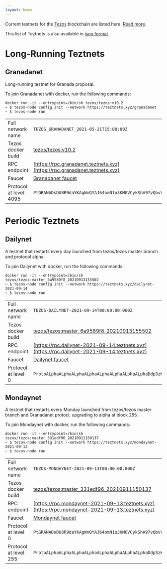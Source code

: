 ```yaml
---
layout: home
---
```


Current testnets for the [Tezos](https://tezos.com) blockchain are listed here. [Read more](about/).

This list of Teztnets is also available in [json format](https://teztnets.xyz/teztnets.json).

# Long-Running Teztnets


## Granadanet
Long-running testnet for Granada proposal.

To join Granadanet with docker, run the following commands:

```
docker run -it --entrypoint=/bin/sh tezos/tezos:v10.2
~ $ tezos-node config init --network https://teztnets.xyz/granadanet
~ $ tezos-node run
```

| | |
|-------|---------------------|
| Full network name | `TEZOS_GRANADANET_2021-05-21T15:00:00Z` |
| Tezos docker build | [tezos/tezos:v10.2](https://hub.docker.com/r/tezos/tezos/tags?page=1&ordering=last_updated&name=v10.2) |
| RPC endpoint | [https://rpc.granadanet.teztnets.xyz](https://rpc.granadanet.teztnets.xyz) |
| Faucet | [Granadanet faucet](https://faucet.tzalpha.net) |
| Protocol at level 4095 |  `PtGRANADsDU8R9daYKAgWnQYAJ64omN1o3KMGVCykShA97vQbvV` |



# Periodic Teztnets


## Dailynet
A testnet that restarts every day launched from tezos/tezos master branch and protocol alpha.

To join Dailynet with docker, run the following commands:

```
docker run -it --entrypoint=/bin/sh tezos/tezos:master_6a9589f8_20210913155502
~ $ tezos-node config init --network https://teztnets.xyz/dailynet-2021-09-14
~ $ tezos-node run
```

| | |
|-------|---------------------|
| Full network name | `TEZOS-DAILYNET-2021-09-14T00:00:00.000Z` |
| Tezos docker build | [tezos/tezos:master_6a9589f8_20210913155502](https://hub.docker.com/r/tezos/tezos/tags?page=1&ordering=last_updated&name=master_6a9589f8_20210913155502) |
| RPC endpoint | [https://rpc.dailynet-2021-09-14.teztnets.xyz](https://rpc.dailynet-2021-09-14.teztnets.xyz) |
| Faucet | [Dailynet faucet](https://faucet.dailynet-2021-09-14.teztnets.xyz) |
| Protocol at level 0 |  `ProtoALphaALphaALphaALphaALphaALphaALphaALphaDdp3zK` |


## Mondaynet
A testnet that restarts every Monday launched from tezos/tezos master branch and Granadanet protocl, upgrading to alpha at block 255.

To join Mondaynet with docker, run the following commands:

```
docker run -it --entrypoint=/bin/sh tezos/tezos:master_331edf96_20210911150137
~ $ tezos-node config init --network https://teztnets.xyz/mondaynet-2021-09-13
~ $ tezos-node run
```

| | |
|-------|---------------------|
| Full network name | `TEZOS-MONDAYNET-2021-09-13T00:00:00.000Z` |
| Tezos docker build | [tezos/tezos:master_331edf96_20210911150137](https://hub.docker.com/r/tezos/tezos/tags?page=1&ordering=last_updated&name=master_331edf96_20210911150137) |
| RPC endpoint | [https://rpc.mondaynet-2021-09-13.teztnets.xyz](https://rpc.mondaynet-2021-09-13.teztnets.xyz) |
| Faucet | [Mondaynet faucet](https://faucet.mondaynet-2021-09-13.teztnets.xyz) |
| Protocol at level 0 |  `PtGRANADsDU8R9daYKAgWnQYAJ64omN1o3KMGVCykShA97vQbvV` |
| Protocol at level 255 |  `ProtoALphaALphaALphaALphaALphaALphaALphaALphaDdp3zK` |




